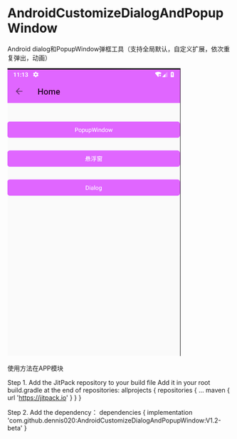 # AndroidCustomizeDialogAndPopupWindow
Android dialog和PopupWindow弹框工具（支持全局默认，自定义扩展，依次重复弹出，动画）






![首页](https://github.com/dennis020/AndroidCustomizeDialogAndPopupWindow/blob/master/pic/%E9%A6%96%E9%A1%B5.png)








使用方法在APP模块


Step 1. Add the JitPack repository to your build file
Add it in your root build.gradle at the end of repositories:
allprojects {
    repositories {
        ...
        maven { url 'https://jitpack.io' }
    }
}



Step 2. Add the dependency：
dependencies {
	        implementation 'com.github.dennis020:AndroidCustomizeDialogAndPopupWindow:V1.2-beta'
	}

